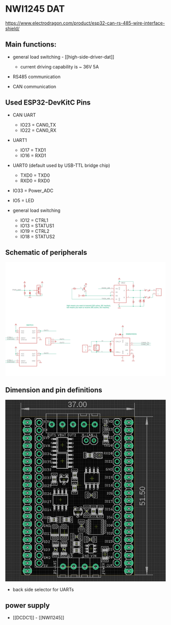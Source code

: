
# NWI1245 DAT

https://www.electrodragon.com/product/esp32-can-rs-485-wire-interface-shield/

## Main functions:
- general load switching - [[high-side-driver-dat]]
  - current driving capability is ~ 36V 5A

- RS485 communication
- CAN communication 

## Used ESP32-DevKitC Pins

- CAN UART
  - IO23 = CAN0_TX
  - IO22 = CAN0_RX

- UART1
  - IO17 = TXD1 
  - IO16 = RXD1

- UART0 (default used by USB-TTL bridge chip)
  - TXD0 = TXD0
  - RXD0 = RXD0 

- IO33 = Power_ADC
- IO5 = LED

- general load switching 
  - IO12 = CTRL1
  - IO13 = STATUS1
  - IO19 = CTRL2
  - IO18 = STATUS2




## Schematic of peripherals

![](NWI1245-2112-28-2022.jpg)



## Dimension and pin definitions 
![](53-04-16-30-01-2023.png)
- back side selector for UARTs



## power supply
- [[DCDC1]] - [[NWI1245]]